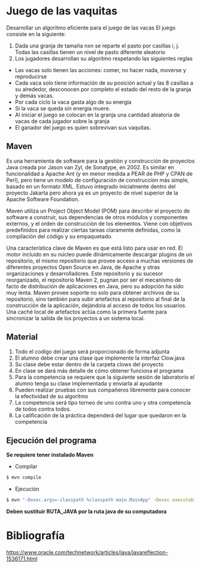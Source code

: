 # Juego de las vaquitas
Desarrollar un algoritmo eficiente para el juego de las vacas
El juego consiste en la siguiente:
1. Dada una granja de tamaña nxn se reparte el pasto por casillas i, j. Todas las casillas tienen un nivel de pasto diferente aleatorio
2. Los jugadores desarrollan su algoritmo respetando las siguientes reglas
  * Las vacas solo tienen las acciones: comer, no hacer nada, moverse y reproducirse
  * Cada vaca solo tiene información de su posición actual y las 8 casillas a su alrededor, desconocen por completo el estado del resto de la granja y demás vacas.
  * Por cada ciclo la vaca gasta algo de su energía
  * Si la vaca se queda sin energia muere.
  * Al iniciar el juego se colocan en la granja una cantidad aleatoria de vacas de cada jugador sobre la granja
  * El ganador del juego es quien sobrevivan sus vaquitas.

## Maven
Es una herramienta de software para la gestión y construcción de proyectos Java creada por Jason van Zyl, de Sonatype, en 2002. Es similar en funcionalidad a Apache Ant (y en menor medida a PEAR de PHP y CPAN de Perl), pero tiene un modelo de configuración de construcción más simple, basado en un formato XML. Estuvo integrado inicialmente dentro del proyecto Jakarta pero ahora ya es un proyecto de nivel superior de la Apache Software Foundation.

Maven utiliza un Project Object Model (POM) para describir el proyecto de software a construir, sus dependencias de otros módulos y componentes externos, y el orden de construcción de los elementos. Viene con objetivos predefinidos para realizar ciertas tareas claramente definidas, como la compilación del código y su empaquetado.

Una característica clave de Maven es que está listo para usar en red. El motor incluido en su núcleo puede dinámicamente descargar plugins de un repositorio, el mismo repositorio que provee acceso a muchas versiones de diferentes proyectos Open Source en Java, de Apache y otras organizaciones y desarrolladores. Este repositorio y su sucesor reorganizado, el repositorio Maven 2, pugnan por ser el mecanismo de facto de distribución de aplicaciones en Java, pero su adopción ha sido muy lenta. Maven provee soporte no solo para obtener archivos de su repositorio, sino también para subir artefactos al repositorio al final de la construcción de la aplicación, dejándola al acceso de todos los usuarios. Una caché local de artefactos actúa como la primera fuente para sincronizar la salida de los proyectos a un sistema local.

## Material

1. Todo el codigo del juego será proporcionado de forma adjunta
2. El alumno debe crear una clase que implemente la interfaz Clow.java
3. Su clase debe estar dentro de la carpeta clows del proyecto
4. En clase se dará más detalle de cómo obtener funciona el programa
5. Para la competencia se requiere que la siguiente sesión de laboratorio el alumno tenga su clase implementada y enviarla al ayudante
6. Pueden realizar pruebas con sus compañeros libremente para conocer la efectividad de su algoritmo
7. La competencia será tipo torneo de uno contra uno y otra competencia de todos contra todos.
8. La calificación de la práctica dependerá del lugar que quedaron en la competencia

## Ejecución del programa

**Se requiere tener instalado Maven**

* Compilar
```sh
$ mvn compile
```
* Ejecución
```sh
$ mvn "-Dexec.args=-classpath %classpath main.MainApp" -Dexec.executable=RUTA_JAVA org.codehaus.mojo:exec-maven-plugin:1.2.1:exec
```
**Deben sustituir RUTA_JAVA por la ruta java de su computadora**

# Bibliografía
https://www.oracle.com/technetwork/articles/java/javareflection-1536171.html
